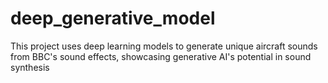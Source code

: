 # deep_generative_model
This project uses deep learning models to generate unique aircraft sounds from BBC's sound effects, showcasing generative AI's potential in sound synthesis
